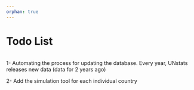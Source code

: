 ```yaml
---
orphan: true
---
```


# Todo List

```{todolist}
```
1- Automating the process for updating the database. Every year, UNstats releases new data (data for 2 years ago)

2- Add the simulation tool for each individual country

